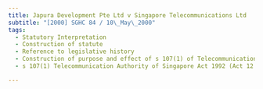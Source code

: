 ```yaml
---
title: Japura Development Pte Ltd v Singapore Telecommunications Ltd 
subtitle: "[2000] SGHC 84 / 10\_May\_2000"
tags:
  - Statutory Interpretation
  - Construction of statute
  - Reference to legislative history
  - Construction of purpose and effect of s 107(1) of Telecommunication Authority of Singapore Act 1992
  - s 107(1) Telecommunication Authority of Singapore Act 1992 (Act 12 of 1992)

---
```


